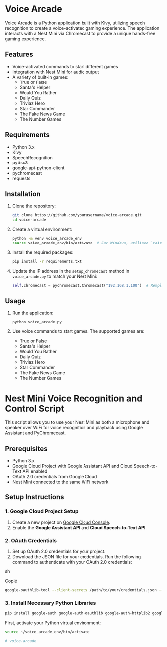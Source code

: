 # Voice Arcade

Voice Arcade is a Python application built with Kivy, utilizing speech recognition to create a voice-activated gaming experience. The application interacts with a Nest Mini via Chromecast to provide a unique hands-free gaming experience.

## Features

- Voice-activated commands to start different games
- Integration with Nest Mini for audio output
- A variety of built-in games:
  - True or False
  - Santa's Helper
  - Would You Rather
  - Daily Quiz
  - Triviaz Hero
  - Star Commander
  - The Fake News Game
  - The Number Games

## Requirements

- Python 3.x
- Kivy
- SpeechRecognition
- pyttsx3
- google-api-python-client
- pychromecast
- requests

## Installation

1. Clone the repository:
    ```sh
    git clone https://github.com/yourusername/voice-arcade.git
    cd voice-arcade
    ```

2. Create a virtual environment:
    ```sh
    python -m venv voice_arcade_env
    source voice_arcade_env/bin/activate  # Sur Windows, utilisez `voice_arcade_env\Scripts\activate`
    ```

3. Install the required packages:
    ```sh
    pip install -r requirements.txt
    ```

4. Update the IP address in the `setup_chromecast` method in `voice_arcade.py` to match your Nest Mini:
    ```python
    self.chromecast = pychromecast.Chromecast("192.168.1.100")  # Remplacer par l'IP de ton Nest Mini
    ```

## Usage

1. Run the application:
    ```sh
    python voice_arcade.py
    ```

2. Use voice commands to start games. The supported games are:
    - True or False
    - Santa's Helper
    - Would You Rather
    - Daily Quiz
    - Triviaz Hero
    - Star Commander
    - The Fake News Game
    - The Number Games

# Nest Mini Voice Recognition and Control Script

This script allows you to use your Nest Mini as both a microphone and speaker over WiFi for voice recognition and playback using Google Assistant and PyChromecast.

## Prerequisites

- Python 3.x
- Google Cloud Project with Google Assistant API and Cloud Speech-to-Text API enabled
- OAuth 2.0 credentials from Google Cloud
- Nest Mini connected to the same WiFi network

## Setup Instructions

### 1. Google Cloud Project Setup

1. Create a new project on [Google Cloud Console](https://console.cloud.google.com/).
2. Enable the **Google Assistant API** and **Cloud Speech-to-Text API**.

### 2. OAuth Credentials

1. Set up OAuth 2.0 credentials for your project.
2. Download the JSON file for your credentials.
Run the following command to authenticate with your OAuth 2.0 credentials:

sh

Copié
```sh
google-oauthlib-tool --client-secrets /path/to/your/credentials.json --scope https://www.googleapis.com/auth/assistant-sdk-prototype --save --headless --device-code
```


### 3. Install Necessary Python Libraries

```sh
pip install google-auth google-auth-oauthlib google-auth-httplib2 google-assistant-sdk[samples] google-cloud-speech pychromecast speechrecognition
```


First, activate your Python virtual environment:

```sh
source ~/voice_arcade_env/bin/activate

# voice-arcade
